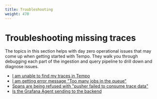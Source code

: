 ```yaml
---
title: Troubleshooting
weight: 470
---
```


# Troubleshooting missing traces

The topics in this section helps with day zero operational issues that may come up when getting started with Tempo. They walk you through debugging each part of the ingestion and query pipeline to drill down and diagnose issues.

- [I am unable to find my traces in Tempo](unable-to-see-trace)
- [I am getting error message "Too many jobs in the queue"](too-many-jobs-in-queue)
- [Spans are being refused with "pusher failed to consume trace data"](max-trace-limit-reached)
- [Is the Grafana Agent sending to the backend](agent)
